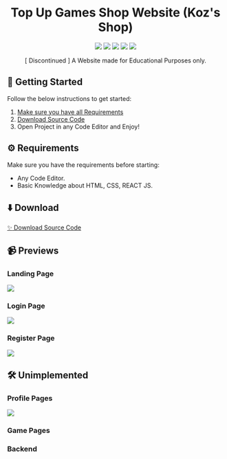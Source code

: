 <div id="header" align="center">
   <h1>
    Top Up Games Shop Website (Koz's Shop)
  </h1>
   <img src="https://img.shields.io/badge/react-%2320232a.svg?style=for-the-badge&logo=react&logoColor=%2361DAFB"/>
   <img src="https://img.shields.io/badge/javascript-%23323330.svg?style=for-the-badge&logo=javascript&logoColor=%23F7DF1E" />
   <img src="https://img.shields.io/badge/html5-%23E34F26.svg?style=for-the-badge&logo=html5&logoColor=white" />
   <img src="https://img.shields.io/badge/css3-%231572B6.svg?style=for-the-badge&logo=css3&logoColor=white" />
   <img src="https://img.shields.io/badge/bootstrap-%238511FA.svg?style=for-the-badge&logo=bootstrap&logoColor=white" />
   
[ Discontinued ] A Website made for Educational Purposes only.
</div>

## 🤔 Getting Started

Follow the below instructions to get started:

1. [Make sure you have all Requirements](#requirements)
2. [Download Source Code](#download)
3. Open Project in any Code Editor and Enjoy!

## ⚙️ Requirements

Make sure you have the requirements before starting:

- Any Code Editor.
- Basic Knowledge about HTML, CSS, REACT JS.

## ⬇️ Download

[:sparkles: Download Source Code](https://github.com/raxelf/TopUp-Games-Shop-Website/archive/refs/heads/main.zip)

## 📹 Previews

<div id="previews">
   <h3>
      Landing Page
   </h3>
   <img src="https://i.postimg.cc/mgzRQ2mV/landing-page.png" />
   <h3>
      Login Page
   </h3>
  <img src="https://i.postimg.cc/kGCjjwNf/login-page.png"/>
  <h3>
      Register Page
   </h3>
  <img src="https://i.postimg.cc/5N6zhLP3/register-page.png"/>
</div>

## 🛠️ Unimplemented

<div id="unimplemented">
   <h3>
      Profile Pages
   </h3>
   <img src="https://i.postimg.cc/W4VW2TfX/profile.png" />
   <h3>
      Game Pages
   </h3>
   <h3>
      Backend
   </h3>
</div>
